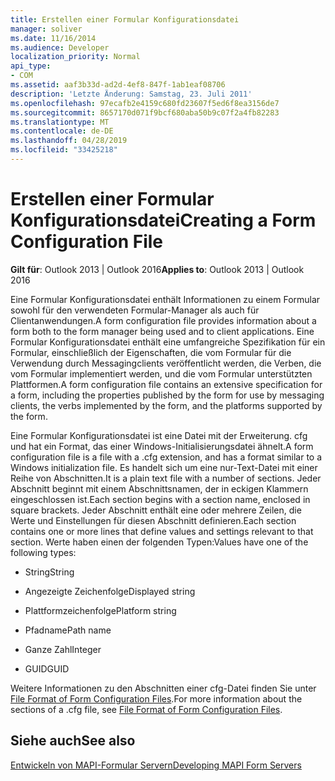 ```yaml
---
title: Erstellen einer Formular Konfigurationsdatei
manager: soliver
ms.date: 11/16/2014
ms.audience: Developer
localization_priority: Normal
api_type:
- COM
ms.assetid: aaf3b33d-ad2d-4ef8-847f-1ab1eaf08706
description: 'Letzte Änderung: Samstag, 23. Juli 2011'
ms.openlocfilehash: 97ecafb2e4159c680fd23607f5ed6f8ea3156de7
ms.sourcegitcommit: 8657170d071f9bcf680aba50b9c07f2a4fb82283
ms.translationtype: MT
ms.contentlocale: de-DE
ms.lasthandoff: 04/28/2019
ms.locfileid: "33425218"
---
```

# <a name="creating-a-form-configuration-file"></a><span data-ttu-id="d5433-103">Erstellen einer Formular Konfigurationsdatei</span><span class="sxs-lookup"><span data-stu-id="d5433-103">Creating a Form Configuration File</span></span>

  
  
<span data-ttu-id="d5433-104">**Gilt für**: Outlook 2013 | Outlook 2016</span><span class="sxs-lookup"><span data-stu-id="d5433-104">**Applies to**: Outlook 2013 | Outlook 2016</span></span> 
  
<span data-ttu-id="d5433-105">Eine Formular Konfigurationsdatei enthält Informationen zu einem Formular sowohl für den verwendeten Formular-Manager als auch für Clientanwendungen.</span><span class="sxs-lookup"><span data-stu-id="d5433-105">A form configuration file provides information about a form both to the form manager being used and to client applications.</span></span> <span data-ttu-id="d5433-106">Eine Formular Konfigurationsdatei enthält eine umfangreiche Spezifikation für ein Formular, einschließlich der Eigenschaften, die vom Formular für die Verwendung durch Messagingclients veröffentlicht werden, die Verben, die vom Formular implementiert werden, und die vom Formular unterstützten Plattformen.</span><span class="sxs-lookup"><span data-stu-id="d5433-106">A form configuration file contains an extensive specification for a form, including the properties published by the form for use by messaging clients, the verbs implemented by the form, and the platforms supported by the form.</span></span>
  
<span data-ttu-id="d5433-107">Eine Formular Konfigurationsdatei ist eine Datei mit der Erweiterung. cfg und hat ein Format, das einer Windows-Initialisierungsdatei ähnelt.</span><span class="sxs-lookup"><span data-stu-id="d5433-107">A form configuration file is a file with a .cfg extension, and has a format similar to a Windows initialization file.</span></span> <span data-ttu-id="d5433-108">Es handelt sich um eine nur-Text-Datei mit einer Reihe von Abschnitten.</span><span class="sxs-lookup"><span data-stu-id="d5433-108">It is a plain text file with a number of sections.</span></span> <span data-ttu-id="d5433-109">Jeder Abschnitt beginnt mit einem Abschnittsnamen, der in eckigen Klammern eingeschlossen ist.</span><span class="sxs-lookup"><span data-stu-id="d5433-109">Each section begins with a section name, enclosed in square brackets.</span></span> <span data-ttu-id="d5433-110">Jeder Abschnitt enthält eine oder mehrere Zeilen, die Werte und Einstellungen für diesen Abschnitt definieren.</span><span class="sxs-lookup"><span data-stu-id="d5433-110">Each section contains one or more lines that define values and settings relevant to that section.</span></span> <span data-ttu-id="d5433-111">Werte haben einen der folgenden Typen:</span><span class="sxs-lookup"><span data-stu-id="d5433-111">Values have one of the following types:</span></span>
  
- <span data-ttu-id="d5433-112">String</span><span class="sxs-lookup"><span data-stu-id="d5433-112">String</span></span>
    
- <span data-ttu-id="d5433-113">Angezeigte Zeichenfolge</span><span class="sxs-lookup"><span data-stu-id="d5433-113">Displayed string</span></span>
    
- <span data-ttu-id="d5433-114">Plattformzeichenfolge</span><span class="sxs-lookup"><span data-stu-id="d5433-114">Platform string</span></span>
    
- <span data-ttu-id="d5433-115">Pfadname</span><span class="sxs-lookup"><span data-stu-id="d5433-115">Path name</span></span>
    
- <span data-ttu-id="d5433-116">Ganze Zahl</span><span class="sxs-lookup"><span data-stu-id="d5433-116">Integer</span></span>
    
- <span data-ttu-id="d5433-117">GUID</span><span class="sxs-lookup"><span data-stu-id="d5433-117">GUID</span></span>
    
<span data-ttu-id="d5433-118">Weitere Informationen zu den Abschnitten einer cfg-Datei finden Sie unter [File Format of Form Configuration Files](file-format-of-form-configuration-files.md).</span><span class="sxs-lookup"><span data-stu-id="d5433-118">For more information about the sections of a .cfg file, see [File Format of Form Configuration Files](file-format-of-form-configuration-files.md).</span></span>
  
## <a name="see-also"></a><span data-ttu-id="d5433-119">Siehe auch</span><span class="sxs-lookup"><span data-stu-id="d5433-119">See also</span></span>



[<span data-ttu-id="d5433-120">Entwickeln von MAPI-Formular Servern</span><span class="sxs-lookup"><span data-stu-id="d5433-120">Developing MAPI Form Servers</span></span>](developing-mapi-form-servers.md)

